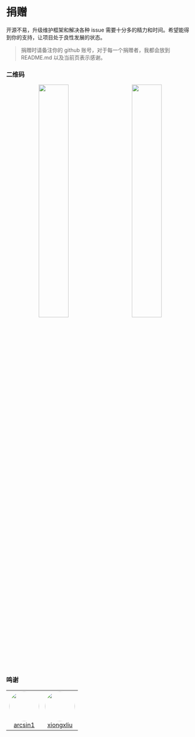 # 捐赠 <!-- {docsify-ignore} -->

开源不易，升级维护框架和解决各种 issue 需要十分多的精力和时间。希望能得到你的支持，让项目处于良性发展的状态。

> 捐赠时请备注你的 github 账号，对于每一个捐赠者，我都会放到 README.md 以及当前页表示感谢。

### 二维码

<center>
<img src="./alipay.png" width="40%" />
<span style="display:inline-block; width: 8%"></span>
<img src="./wepay.png" width="40%" />
</center>

### 鸣谢

<!-- 匿名捐赠共 `10` 元 -->

<table>
 <tr>
  <td align="center">
    <a target="_blank" href="https://github.com/arcsin1?donate_money=16.66">
      <img src="https://avatars.githubusercontent.com/u/13724222" width=80 height=80 style="border-radius: 100%;" />
    </a><br>
    <a target="_blank" href="https://github.com/arcsin1?donate_money=16.66">arcsin1</a>
  </td>
  <td align="center">
    <a target="_blank" href="https://github.com/xiongxliu?donate_money=50">
      <img src="https://avatars.githubusercontent.com/u/17661296" width=80 height=80 style="border-radius: 100%;" />
    </a><br>
    <a target="_blank" href="https://github.com/xiongxliu?donate_money=50">xiongxliu</a>
  </td>
 </tr>
</table>
